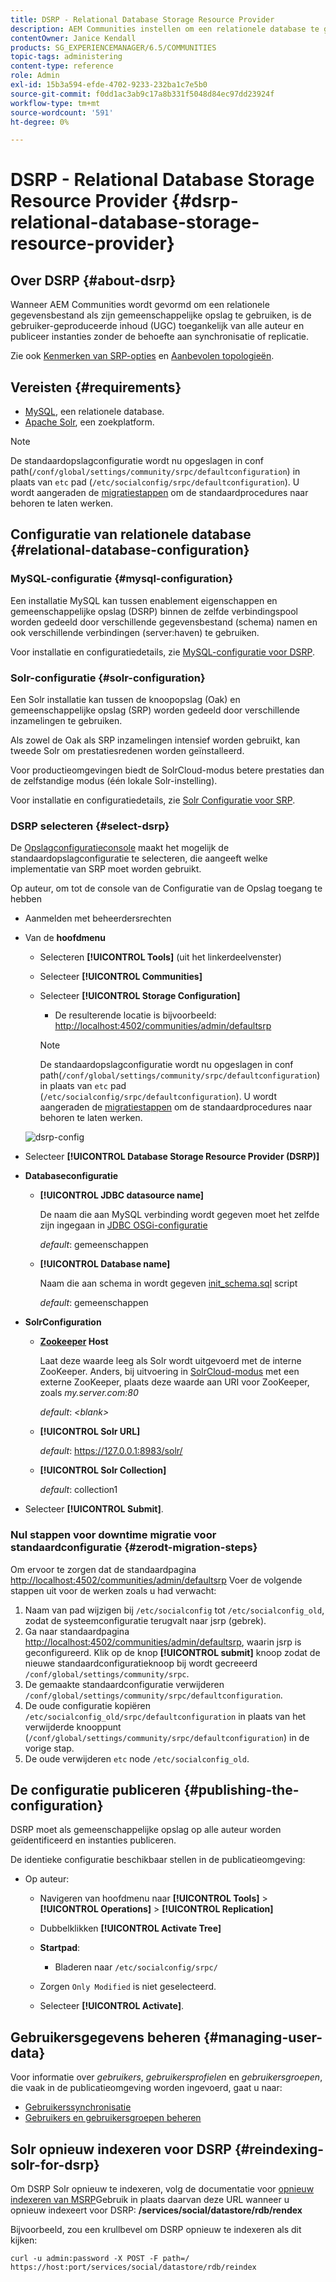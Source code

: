 ```yaml
---
title: DSRP - Relational Database Storage Resource Provider
description: AEM Communities instellen om een relationele database te gebruiken als de algemene opslag
contentOwner: Janice Kendall
products: SG_EXPERIENCEMANAGER/6.5/COMMUNITIES
topic-tags: administering
content-type: reference
role: Admin
exl-id: 15b3a594-efde-4702-9233-232ba1c7e5b0
source-git-commit: f0dd1ac3ab9c17a8b331f5048d84ec97dd23924f
workflow-type: tm+mt
source-wordcount: '591'
ht-degree: 0%

---
```


# DSRP - Relational Database Storage Resource Provider {#dsrp-relational-database-storage-resource-provider}

## Over DSRP {#about-dsrp}

Wanneer AEM Communities wordt gevormd om een relationele gegevensbestand als zijn gemeenschappelijke opslag te gebruiken, is de gebruiker-geproduceerde inhoud (UGC) toegankelijk van alle auteur en publiceer instanties zonder de behoefte aan synchronisatie of replicatie.

Zie ook [Kenmerken van SRP-opties](working-with-srp.md#characteristics-of-srp-options) en [Aanbevolen topologieën](topologies.md).

## Vereisten {#requirements}

* [MySQL](#mysql-configuration), een relationele database.
* [Apache Solr](#solr-configuration), een zoekplatform.

>[!NOTE]
>
>De standaardopslagconfiguratie wordt nu opgeslagen in conf path(`/conf/global/settings/community/srpc/defaultconfiguration`) in plaats van `etc` pad (`/etc/socialconfig/srpc/defaultconfiguration`). U wordt aangeraden de [migratiestappen](#zerodt-migration-steps) om de standaardprocedures naar behoren te laten werken.

## Configuratie van relationele database {#relational-database-configuration}

### MySQL-configuratie {#mysql-configuration}

Een installatie MySQL kan tussen enablement eigenschappen en gemeenschappelijke opslag (DSRP) binnen de zelfde verbindingspool worden gedeeld door verschillende gegevensbestand (schema) namen en ook verschillende verbindingen (server:haven) te gebruiken.

Voor installatie en configuratiedetails, zie [MySQL-configuratie voor DSRP](dsrp-mysql.md).

### Solr-configuratie {#solr-configuration}

Een Solr installatie kan tussen de knoopopslag (Oak) en gemeenschappelijke opslag (SRP) worden gedeeld door verschillende inzamelingen te gebruiken.

Als zowel de Oak als SRP inzamelingen intensief worden gebruikt, kan tweede Solr om prestatiesredenen worden geïnstalleerd.

Voor productieomgevingen biedt de SolrCloud-modus betere prestaties dan de zelfstandige modus (één lokale Solr-instelling).

Voor installatie en configuratiedetails, zie [Solr Configuratie voor SRP](solr.md).

### DSRP selecteren {#select-dsrp}

De [Opslagconfiguratieconsole](srp-config.md) maakt het mogelijk de standaardopslagconfiguratie te selecteren, die aangeeft welke implementatie van SRP moet worden gebruikt.

Op auteur, om tot de console van de Configuratie van de Opslag toegang te hebben

* Aanmelden met beheerdersrechten
* Van de **hoofdmenu**

   * Selecteren **[!UICONTROL Tools]** (uit het linkerdeelvenster)
   * Selecteer **[!UICONTROL Communities]**
   * Selecteer **[!UICONTROL Storage Configuration]**

      * De resulterende locatie is bijvoorbeeld: [http://localhost:4502/communities/admin/defaultsrp](http://localhost:4502/communities/admin/defaultsrp)

     >[!NOTE]
     >
     >De standaardopslagconfiguratie wordt nu opgeslagen in conf path(`/conf/global/settings/community/srpc/defaultconfiguration`) in plaats van `etc` pad (`/etc/socialconfig/srpc/defaultconfiguration`). U wordt aangeraden de [migratiestappen](#zerodt-migration-steps) om de standaardprocedures naar behoren te laten werken.

  ![dsrp-config](assets/dsrp-config.png)

* Selecteer **[!UICONTROL Database Storage Resource Provider (DSRP)]**
* **Databaseconfiguratie**

   * **[!UICONTROL JDBC datasource name]**

     De naam die aan MySQL verbinding wordt gegeven moet het zelfde zijn ingegaan in [JDBC OSGi-configuratie](dsrp-mysql.md#configurejdbcconnections)

     *default*: gemeenschappen

   * **[!UICONTROL Database name]**

     Naam die aan schema in wordt gegeven [init_schema.sql](dsrp-mysql.md#obtain-the-sql-script) script

     *default*: gemeenschappen

* **SolrConfiguration**

   * **[Zookeeper](https://solr.apache.org/guide/6_6/using-zookeeper-to-manage-configuration-files.html) Host**

     Laat deze waarde leeg als Solr wordt uitgevoerd met de interne ZooKeeper. Anders, bij uitvoering in [SolrCloud-modus](solr.md#solrcloud-mode) met een externe ZooKeeper, plaats deze waarde aan URI voor ZooKeeper, zoals *my.server.com:80*

     *default*: *&lt;blank>*

   * **[!UICONTROL Solr URL]**

     *default*: https://127.0.0.1:8983/solr/

   * **[!UICONTROL Solr Collection]**

     *default*: collection1

* Selecteer **[!UICONTROL Submit]**.

### Nul stappen voor downtime migratie voor standaardconfiguratie {#zerodt-migration-steps}

Om ervoor te zorgen dat de standaardpagina [http://localhost:4502/communities/admin/defaultsrp](http://localhost:4502/communities/admin/defaultsrp) Voer de volgende stappen uit voor de werken zoals u had verwacht:

1. Naam van pad wijzigen bij `/etc/socialconfig` tot `/etc/socialconfig_old`, zodat de systeemconfiguratie terugvalt naar jsrp (gebrek).
1. Ga naar standaardpagina [http://localhost:4502/communities/admin/defaultsrp](http://localhost:4502/communities/admin/defaultsrp), waarin jsrp is geconfigureerd. Klik op de knop **[!UICONTROL submit]** knoop zodat de nieuwe standaardconfiguratieknoop bij wordt gecreeerd `/conf/global/settings/community/srpc`.
1. De gemaakte standaardconfiguratie verwijderen `/conf/global/settings/community/srpc/defaultconfiguration`.
1. De oude configuratie kopiëren `/etc/socialconfig_old/srpc/defaultconfiguration` in plaats van het verwijderde knooppunt (`/conf/global/settings/community/srpc/defaultconfiguration`) in de vorige stap.
1. De oude verwijderen `etc` node `/etc/socialconfig_old`.

## De configuratie publiceren {#publishing-the-configuration}

DSRP moet als gemeenschappelijke opslag op alle auteur worden geïdentificeerd en instanties publiceren.

De identieke configuratie beschikbaar stellen in de publicatieomgeving:

* Op auteur:

   * Navigeren van hoofdmenu naar **[!UICONTROL Tools]** > **[!UICONTROL Operations]** > **[!UICONTROL Replication]**
   * Dubbelklikken **[!UICONTROL Activate Tree]**
   * **Startpad**:

      * Bladeren naar `/etc/socialconfig/srpc/`

   * Zorgen `Only Modified` is niet geselecteerd.
   * Selecteer **[!UICONTROL Activate]**.

## Gebruikersgegevens beheren {#managing-user-data}

Voor informatie over *gebruikers*, *gebruikersprofielen* en *gebruikersgroepen*, die vaak in de publicatieomgeving worden ingevoerd, gaat u naar:

* [Gebruikerssynchronisatie](sync.md)
* [Gebruikers en gebruikersgroepen beheren](users.md)

## Solr opnieuw indexeren voor DSRP {#reindexing-solr-for-dsrp}

Om DSRP Solr opnieuw te indexeren, volg de documentatie voor [opnieuw indexeren van MSRP](msrp.md#msrp-reindex-tool)Gebruik in plaats daarvan deze URL wanneer u opnieuw indexeert voor DSRP: **/services/social/datastore/rdb/rendex**

Bijvoorbeeld, zou een krullbevel om DSRP opnieuw te indexeren als dit kijken:

```shell
curl -u admin:password -X POST -F path=/ https://host:port/services/social/datastore/rdb/reindex
```

